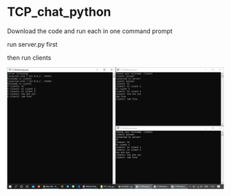 # TCP_chat_python
 
Download the code and run each in one command prompt 

run server.py first 

then run clients


<img src="sreenshot.jpg">
